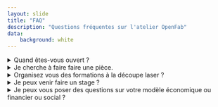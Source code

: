 ```yaml
---
layout: slide
title: "FAQ"
description: "Questions fréquentes sur l'atelier OpenFab"
data:
    background: white
---
```


<details>
<summary>Quand êtes-vous ouvert ?</summary>

<p style="font-size:0.5em;">OpenFab est ouvert sur rendez-vous ou lors des permanences tenues par nos membres. Ne passez pas à l'improviste, parfois personne est là. Sauf Vicky, mais vous voulez pas rencontrer Vicky. She's mean.</p>
</details>

<details>
<summary>Je cherche à faire faire une pièce.</summary>

<p style="font-size:0.5em;">OpenFab peut réaliser votre pièce. Mais attention, OpenFab n'est pas un prestataire de service en tant que tel. A OpenFab, ce sont les membres bénévoles qui réalisent les commandes. Un délai de quelques jours et donc à prévoir. Devis gratuit. Merci de suivre cette procédure (lien vers formulaire).</p>

</details>

<details>
<summary>Organisez vous des formations à la découpe laser ?</summary>

<p style="font-size:0.5em;">Nous ne donnons pas de formation en tant que telle, mais nous favorisons l'échange entre pair. Il suffit d'adhérer à l'ASBL, ainsi que de payer le temps machine. Un autre membre vous accompagnera, sur rendez-vous. Envoyer une demande via contact@openfab.be.</p>

</details>

<details>
<summary>Je peux venir faire un stage ?</summary>

<p style="font-size:0.5em;">Oui ! Malheureusement nous ne pouvons pas accueillir de stagiaire rémunéré pour le moment. Mais on fera tout pour faciliter vos démarches pour venir ici. Vous choisissez sur quoi vous voulez travailler et c'est parti. Envoyez-nous une demande à contact@openfab.be.</p>

</details>


<details>
<summary>Je peux vous poser des questions sur votre modèle économique ou financier ou social ?</summary>

<p style="font-size:0.5em;">Si vous ne trouvez pas vos réponses déjà sur notre site web ou les autres publications. N'hésitez pas à nous contacter pour prendre rendez-vous en nous envoyant votre sujet à contact@openfab.be.</p>

</details>
